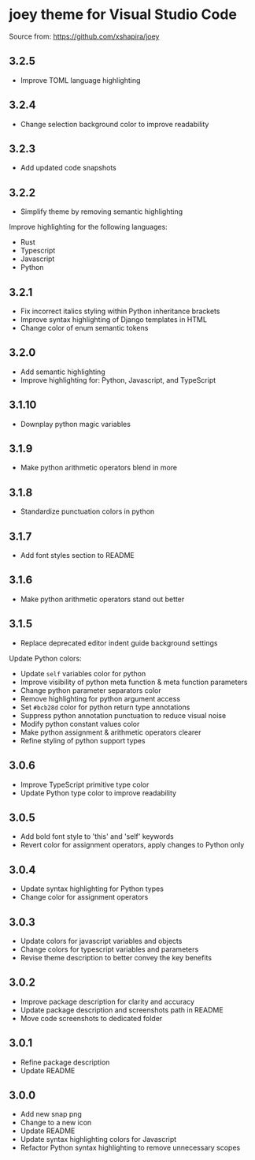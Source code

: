 # joey theme for Visual Studio Code

Source from: <https://github.com/xshapira/joey>

## 3.2.5

* Improve TOML language highlighting

## 3.2.4

* Change selection background color to improve readability

## 3.2.3

* Add updated code snapshots

## 3.2.2

* Simplify theme by removing semantic highlighting

Improve highlighting for the following languages:

* Rust
* Typescript
* Javascript
* Python

## 3.2.1

* Fix incorrect italics styling within Python inheritance brackets
* Improve syntax highlighting of Django templates in HTML
* Change color of enum semantic tokens

## 3.2.0

* Add semantic highlighting
* Improve highlighting for: Python, Javascript, and TypeScript

## 3.1.10

* Downplay python magic variables

## 3.1.9

* Make python arithmetic operators blend in more

## 3.1.8

* Standardize punctuation colors in python

## 3.1.7

* Add font styles section to README

## 3.1.6

* Make python arithmetic operators stand out better

## 3.1.5

* Replace deprecated editor indent guide background settings

Update Python colors:

* Update `self` variables color for python
* Improve visibility of python meta function & meta function parameters
* Change python parameter separators color
* Remove highlighting for python argument access
* Set `#bcb28d` color for python return type annotations
* Suppress python annotation punctuation to reduce visual noise
* Modify python constant values color
* Make python assignment & arithmetic operators clearer
* Refine styling of python support types

## 3.0.6

* Improve TypeScript primitive type color
* Update Python type color to improve readability

## 3.0.5

* Add bold font style to 'this' and 'self' keywords
* Revert color for assignment operators, apply changes to Python only

## 3.0.4

* Update syntax highlighting for Python types
* Change color for assignment operators

## 3.0.3

* Update colors for javascript variables and objects
* Change colors for typescript variables and parameters
* Revise theme description to better convey the key benefits

## 3.0.2

* Improve package description for clarity and accuracy
* Update package description and screenshots path in README
* Move code screenshots to dedicated folder

## 3.0.1

* Refine package description
* Update README

## 3.0.0

* Add new snap png
* Change to a new icon
* Update README
* Update syntax highlighting colors for Javascript
* Refactor Python syntax highlighting to remove unnecessary scopes
